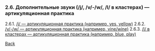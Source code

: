 ### 2.6. Дополнительные звуки (/j/, /v/-/w/, /l/ в кластерах) — артикуляционная практика
2.6.1. [/j/ — артикуляционная практика (например, yes, yellow)](2.6/2.6.1.md)
2.6.2. [/v/-/w/ — артикуляционная практика (например, vine/wine)](2.6/2.6.2.md)
2.6.3. [/l/ в кластерах — артикуляционная практика (например, blue, play)](2.6/2.6.3.md)

[Back](../README.md)
